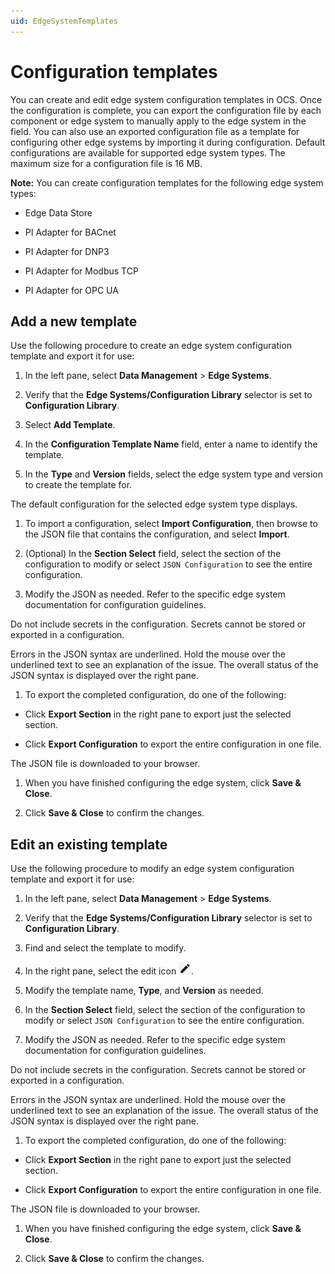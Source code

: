 ```yaml
---
uid: EdgeSystemTemplates
---
```


# Configuration templates

You can create and edit edge system configuration templates in OCS. Once the configuration is complete, you can export the configuration file by each component or edge system to manually apply to the edge system in the field. You can also use an exported configuration file as a template for configuring other edge systems by importing it during configuration. Default configurations are available for supported edge system types. The maximum size for a configuration file is 16 MB.

**Note:** You can create configuration templates for the following edge system types:

 - Edge Data Store

 - PI Adapter for BACnet
 
 - PI Adapter for DNP3
 
 - PI Adapter for Modbus TCP
 
 - PI Adapter for OPC UA

## Add a new template

Use the following procedure to create an edge system configuration template and export it for use:

1. In the left pane, select **Data Management** > **Edge Systems**.

1. Verify that the **Edge Systems/Configuration Library** selector is set to **Configuration Library**.

1. Select **Add Template**.

1. In the **Configuration Template Name** field, enter a name to identify the template.

1. In the **Type** and **Version** fields, select the edge system type and version to create the template for.

  The default configuration for the selected edge system type displays.

1. To import a configuration, select **Import Configuration**, then browse to the JSON file that contains the configuration, and select **Import**.

1. (Optional) In the **Section Select** field, select the section of the configuration to modify or select `JSON Configuration` to see the entire configuration.

1. Modify the JSON as needed. Refer to the specific edge system documentation for configuration guidelines.

 Do not include secrets in the configuration. Secrets cannot be stored or exported in a configuration.

 Errors in the JSON syntax are underlined. Hold the mouse over the underlined text to see an explanation of the issue. The overall status of the JSON syntax is displayed over the right pane.  

1. To export the completed configuration, do one of the following:

 - Click **Export Section** in the right pane to export just the selected section. 

 - Click **Export Configuration** to export the entire configuration in one file.

 The JSON file is downloaded to your browser.

1. When you have finished configuring the edge system, click **Save & Close**.

1. Click **Save & Close** to confirm the changes. 

## Edit an existing template

Use the following procedure to modify an edge system configuration template and export it for use:

1. In the left pane, select **Data Management** > **Edge Systems**.

1. Verify that the **Edge Systems/Configuration Library** selector is set to **Configuration Library**.

1. Find and select the template to modify.

1. In the right pane, select the edit icon ![Edit](images/pencil-icon.png).

1. Modify the template name, **Type**, and **Version** as needed.

1. In the **Section Select** field, select the section of the configuration to modify or select `JSON Configuration` to see the entire configuration.

1. Modify the JSON as needed. Refer to the specific edge system documentation for configuration guidelines.

 Do not include secrets in the configuration. Secrets cannot be stored or exported in a configuration.

 Errors in the JSON syntax are underlined. Hold the mouse over the underlined text to see an explanation of the issue. The overall status of the JSON syntax is displayed over the right pane.  

1. To export the completed configuration, do one of the following:

 - Click **Export Section** in the right pane to export just the selected section. 

 - Click **Export Configuration** to export the entire configuration in one file.

 The JSON file is downloaded to your browser.

1. When you have finished configuring the edge system, click **Save & Close**.

1. Click **Save & Close** to confirm the changes. 
